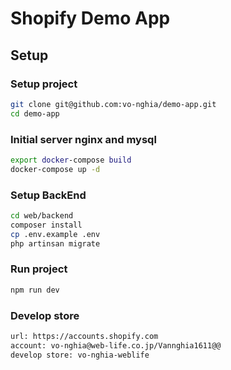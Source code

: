 # Shopify Demo App

## Setup
### Setup project

```bash
git clone git@github.com:vo-nghia/demo-app.git
cd demo-app
```

### Initial server nginx and mysql

```bash
export docker-compose build
docker-compose up -d
```

### Setup BackEnd
```bash
cd web/backend
composer install
cp .env.example .env
php artinsan migrate
```

### Run project
```bash
npm run dev
```

### Develop store
```bash
url: https://accounts.shopify.com
account: vo-nghia@web-life.co.jp/Vannghia1611@@
develop store: vo-nghia-weblife
```
